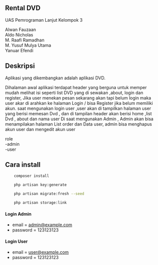 ## Rental DVD 
UAS Pemrograman Lanjut Kelompok 3

Alwan Fauzaan <br>
Aldo Nicholas <br>
M. Raafi Ramadhan <br>
M. Yusuf Mulya Utama <br>
Yanuar Efendi <br>

## Deskripsi
Aplikasi yang dikembangkan adalah aplikasi DVD.

Dihalaman awal aplikasi terdapat header yang berguna untuk memper mudah melihat isi seperti list DVD yang di sewakan ,about, login dan register, Jika user menekan pesan sekarang akan tapi belum login maka user akar di arahkan ke halaman Login / bisa Register jika belum memiliki akun. saat mengunakan login user ,user akan di tampilkan halaman user yang berisi memesan Dvd , dan di tampilan header akan berisi home ,list Dvd , about dan nama user Di saat mengunakan Admin , Admin akan bisa menampilakan halaman List order dan Data user, admin bisa menghapus akun user dan mengedit akun user 

role <br>
-admin <br>
-user

## Cara install
```bash
    composer install
```

```bash
    php artisan key:generate
```

```bash
    php artisan migrate:fresh --seed
```

```bash
    php artisan storage:link
```

#### Login Admin

-   email = admin@example.com
-   password = 123123123

#### Login User

-   email = user@example.com
-   password = 123123123

